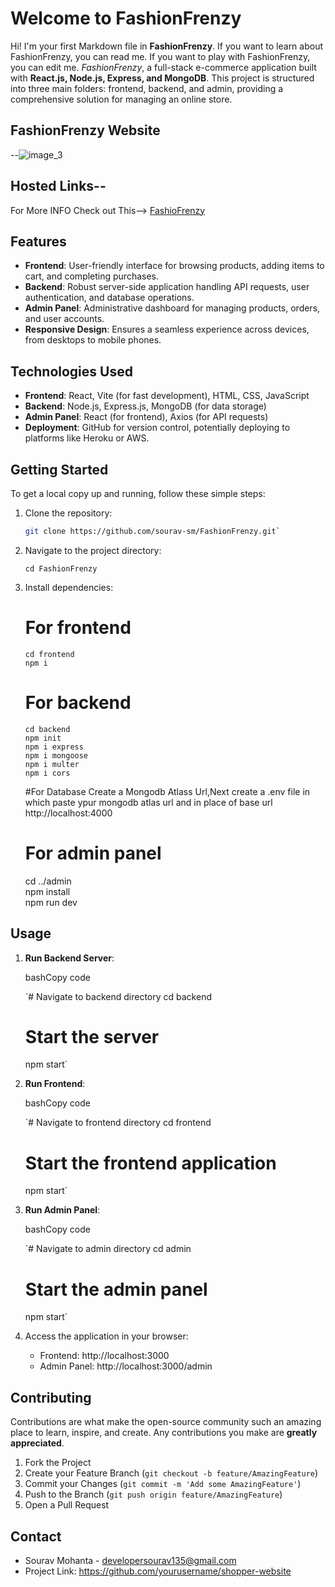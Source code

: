 # Welcome to FashionFrenzy

Hi! I'm your first Markdown file in **FashionFrenzy**. If you want to learn about FashionFrenzy, you can read me. If you want to play with FashionFrenzy, you can edit me. 
*FashionFrenzy*, a full-stack e-commerce application built with **React.js, Node.js, Express, and MongoDB**. This project is structured into three main folders: frontend, backend, and admin, providing a comprehensive solution for managing an online store.
<br/>

## FashionFrenzy Website

--![image_3](https://github.com/sourav-sm/FashionFrenzy/assets/116539402/f3e5509b-8e3f-4c22-aae1-db14d946422d)

## Hosted Links--
For More INFO Check out This--> [FashioFrenzy](https://fashion-frenzy-lemon.vercel.app/)



## Features

-  **Frontend**: User-friendly interface for browsing products, adding items to cart, and completing purchases.
-  **Backend**: Robust server-side application handling API requests, user authentication, and database operations. 
-  **Admin Panel**: Administrative dashboard for managing products, orders, and user accounts. 
- **Responsive Design**: Ensures a seamless experience across devices, from desktops to mobile phones.

## Technologies Used
  - **Frontend**: React, Vite (for fast development), HTML, CSS, JavaScript 
 -  **Backend**: Node.js, Express.js, MongoDB (for data storage) 
 -  **Admin Panel**: React (for frontend), Axios (for API requests)
 -  **Deployment**: GitHub for version control, potentially deploying to platforms like Heroku or AWS.

## Getting Started

To get a local copy up and running, follow these simple steps:

1. Clone the repository:
   ```bash
   git clone https://github.com/sourav-sm/FashionFrenzy.git` 

2.  Navigate to the project directory:
 
    `cd FashionFrenzy` 
    
3.  Install dependencies:
    # For frontend
    `cd frontend` <br/>
    `npm i`<br/>
    
    # For backend
    `cd backend` <br/>
    `npm init` <br/>
    `npm i express`<br/>
    `npm i mongoose`<br/>
    `npm i multer`<br/>
    `npm i cors`<br/>

    #For Database
    Create a Mongodb Atlass Url,Next create a .env file in which paste ypur mongodb atlas url and in place of base url http://localhost:4000
    
    # For admin panel
    cd ../admin <br/>
    npm install <br/>
    npm run dev
    

## Usage

1.  **Run Backend Server**:
    
    bashCopy code
    
    `# Navigate to backend directory
    cd backend
    # Start the server
    npm start` 
    
2.  **Run Frontend**:
    
    bashCopy code
    
    `# Navigate to frontend directory
    cd frontend
    # Start the frontend application
    npm start` 
    
3.  **Run Admin Panel**:
    
    bashCopy code
    
    `# Navigate to admin directory
    cd admin
    # Start the admin panel
    npm start` 
    
4.  Access the application in your browser:
    
    -   Frontend: http://localhost:3000
    -   Admin Panel: http://localhost:3000/admin

## Contributing

Contributions are what make the open-source community such an amazing place to learn, inspire, and create. Any contributions you make are **greatly appreciated**.

1.  Fork the Project
2.  Create your Feature Branch (`git checkout -b feature/AmazingFeature`)
3.  Commit your Changes (`git commit -m 'Add some AmazingFeature'`)
4.  Push to the Branch (`git push origin feature/AmazingFeature`)
5.  Open a Pull Request

## Contact

-   Sourav Mohanta - developersourav135@gmail.com
-   Project Link: https://github.com/yourusername/shopper-website
